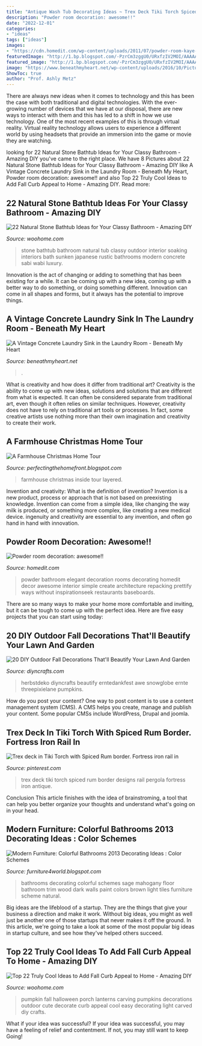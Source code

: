 ```yaml
---
title: "Antique Wash Tub Decorating Ideas ~ Trex Deck Tiki Torch Spiced Rum Border Designs Rail Pergola Fortress Iron Antique"
description: "Powder room decoration: awesome!!"
date: "2022-12-01"
categories:
- "ideas"
tags: ["ideas"]
images:
- "https://cdn.homedit.com/wp-content/uploads/2011/07/powder-room-kaye-fleming-design.jpg"
featuredImage: "http://1.bp.blogspot.com/-PzrCm3zggU0/URxfzIV2MOI/AAAAAAAAJoQ/2Bbao9tdQ0M/s1600/Colorful-Bathrooms-2013-Decorating-Ideas-2.jpg"
featured_image: "http://1.bp.blogspot.com/-PzrCm3zggU0/URxfzIV2MOI/AAAAAAAAJoQ/2Bbao9tdQ0M/s1600/Colorful-Bathrooms-2013-Decorating-Ideas-2.jpg"
image: "https://www.beneathmyheart.net/wp-content/uploads/2016/10/Picture040.jpg"
ShowToc: true
author: "Prof. Ashly Metz"
---
```



There are always new ideas when it comes to technology and this has been the case with both traditional and digital technologies. With the ever-growing number of devices that we have at our disposal, there are new ways to interact with them and this has led to a shift in how we use technology. One of the most recent examples of this is through virtual reality. Virtual reality technology allows users to experience a different world by using headsets that provide an immersion into the game or movie they are watching.

	

		
looking for 22 Natural Stone Bathtub Ideas for Your Classy Bathroom - Amazing DIY you've came to the right place. We have 8 Pictures about 22 Natural Stone Bathtub Ideas for Your Classy Bathroom - Amazing DIY like A Vintage Concrete Laundry Sink in the Laundry Room - Beneath My Heart, Powder room decoration: awesome!! and also Top 22 Truly Cool Ideas to Add Fall Curb Appeal to Home - Amazing DIY. Read more:
		
    
## 22 Natural Stone Bathtub Ideas For Your Classy Bathroom - Amazing DIY

<img loading=lazy src="http://www.woohome.com/wp-content/uploads/2014/04/stone-bathtub-design-ideas-21.jpg" onerror="this.onerror=null;this.src='https://tse2.mm.bing.net/th?id=OIP.v9kqVWikvJAyHlupZx65-AHaLH&amp;pid=15.1';" alt="22 Natural Stone Bathtub Ideas for Your Classy Bathroom - Amazing DIY">

_Source: woohome.com_

>stone bathtub bathroom natural tub classy outdoor interior soaking interiors bath sunken japanese rustic bathrooms modern concrete sabi wabi luxury. 

	

Innovation is the act of changing or adding to something that has been existing for a while. It can be coming up with a new idea, coming up with a better way to do something, or doing something different. Innovation can come in all shapes and forms, but it always has the potential to improve things.

    
## A Vintage Concrete Laundry Sink In The Laundry Room - Beneath My Heart

<img loading=lazy src="https://www.beneathmyheart.net/wp-content/uploads/2016/10/Picture040.jpg" onerror="this.onerror=null;this.src='https://tse2.mm.bing.net/th?id=OIP.OBCobPcdpewOeOzGEV4QCgHaLH&amp;pid=15.1';" alt="A Vintage Concrete Laundry Sink in the Laundry Room - Beneath My Heart">

_Source: beneathmyheart.net_

>. 

	

What is creativity and how does it differ from traditional art?
Creativity is the ability to come up with new ideas, solutions and solutions that are different from what is expected. It can often be considered separate from traditional art, even though it often relies on similar techniques. However, creativity does not have to rely on traditional art tools or processes. In fact, some creative artists use nothing more than their own imagination and creativity to create their work.

    
## A Farmhouse Christmas Home Tour

<img loading=lazy src="https://4.bp.blogspot.com/-rsJOx5sFOEs/WDps_4uj-qI/AAAAAAAAEpM/5ErSsLBAiGQR-Y5p9cHQ9e4k9rfhZ0FdgCEw/s1600/DSC01776.jpg" onerror="this.onerror=null;this.src='https://tse3.mm.bing.net/th?id=OIP.V41oKll4z3Woygvxcbh_YAHaLH&amp;pid=15.1';" alt="A Farmhouse Christmas Home Tour">

_Source: perfectingthehomefront.blogspot.com_

>farmhouse christmas inside tour layered. 

	

Invention and creativity: What is the definition of invention?
Invention is a new product, process or approach that is not based on preexisting knowledge. Invention can come from a simple idea, like changing the way milk is produced, or something more complex, like creating a new medical device. ingenuity and creativity are essential to any invention, and often go hand in hand with innovation.

    
## Powder Room Decoration: Awesome!!

<img loading=lazy src="https://cdn.homedit.com/wp-content/uploads/2011/07/powder-room-kaye-fleming-design.jpg" onerror="this.onerror=null;this.src='https://tse3.mm.bing.net/th?id=OIP.8W7EacZ8QdQl7O8cnjl1DAHaLH&amp;pid=15.1';" alt="Powder room decoration: awesome!!">

_Source: homedit.com_

>powder bathroom elegant decoration rooms decorating homedit decor awesome interior simple create architecture repacking prettify ways without inspirationseek restaurants baseboards. 

	

There are so many ways to make your home more comfortable and inviting, but it can be tough to come up with the perfect idea. Here are five easy projects that you can start using today: 

    
## 20 DIY Outdoor Fall Decorations That&#039;ll Beautify Your Lawn And Garden

<img loading=lazy src="https://www.diyncrafts.com/wp-content/uploads/2017/09/14-harvest-display.jpg" onerror="this.onerror=null;this.src='https://tse4.mm.bing.net/th?id=OIP.oSHvE6Qfk3RN_l334ipXYwHaPE&amp;pid=15.1';" alt="20 DIY Outdoor Fall Decorations That&#039;ll Beautify Your Lawn And Garden">

_Source: diyncrafts.com_

>herbstdeko diyncrafts beautify erntedankfest awe snowglobe ernte threepixielane pumpkins. 

	

How do you post your content?
One way to post content is to use a content management system (CMS). A CMS helps you create, manage and publish your content. Some popular CMSs include WordPress, Drupal and joomla.

    
## Trex Deck In Tiki Torch With Spiced Rum Border. Fortress Iron Rail In

<img loading=lazy src="https://i.pinimg.com/736x/6e/7d/a1/6e7da1270961491bd55d6cc2a00a7d38.jpg" onerror="this.onerror=null;this.src='https://tse3.mm.bing.net/th?id=OIP.TNSfdYwXFjEY8n9qdO8rSwHaFj&amp;pid=15.1';" alt="Trex deck in Tiki Torch with Spiced Rum border. Fortress iron rail in">

_Source: pinterest.com_

>trex deck tiki torch spiced rum border designs rail pergola fortress iron antique. 

	

Conclusion
This article finishes with the idea of brainstroming, a tool that can help you better organize your thoughts and understand what's going on in your head.

    
## Modern Furniture: Colorful Bathrooms 2013 Decorating Ideas : Color Schemes

<img loading=lazy src="http://1.bp.blogspot.com/-PzrCm3zggU0/URxfzIV2MOI/AAAAAAAAJoQ/2Bbao9tdQ0M/s1600/Colorful-Bathrooms-2013-Decorating-Ideas-2.jpg" onerror="this.onerror=null;this.src='https://tse2.mm.bing.net/th?id=OIP.FDoyUXtTYw9KI37qob9r1QHaJ3&amp;pid=15.1';" alt="Modern Furniture: Colorful Bathrooms 2013 Decorating Ideas : Color Schemes">

_Source: furniture4world.blogspot.com_

>bathrooms decorating colorful schemes sage mahogany floor bathroom trim wood dark walls paint colors brown light tiles furniture scheme natural. 

	

Big ideas are the lifeblood of a startup. They are the things that give your business a direction and make it work. Without big ideas, you might as well just be another one of those startups that never makes it off the ground. In this article, we're going to take a look at some of the most popular big ideas in startup culture, and see how they've helped others succeed.

    
## Top 22 Truly Cool Ideas To Add Fall Curb Appeal To Home - Amazing DIY

<img loading=lazy src="http://www.woohome.com/wp-content/uploads/2017/08/add-fall-curb-appeal-to-your-home-17.jpg" onerror="this.onerror=null;this.src='https://tse4.mm.bing.net/th?id=OIP.pZGucKARPqr3HgmNSEnZpwHaJY&amp;pid=15.1';" alt="Top 22 Truly Cool Ideas to Add Fall Curb Appeal to Home - Amazing DIY">

_Source: woohome.com_

>pumpkin fall halloween porch lanterns carving pumpkins decorations outdoor cute decorate curb appeal cool easy decorating light carved diy crafts. 

	

What if your idea was successful?
If your idea was successful, you may have a feeling of relief and contentment. If not, you may still want to keep Going!

